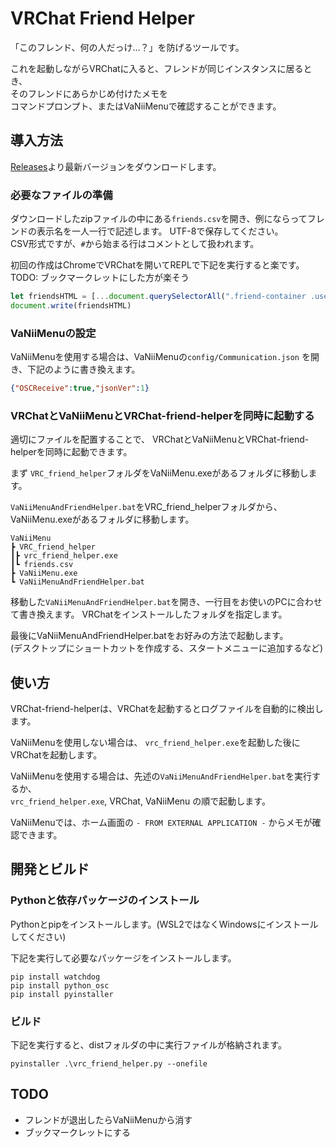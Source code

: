 # VRChat Friend Helper

「このフレンド、何の人だっけ…？」を防げるツールです。

これを起動しながらVRChatに入ると、フレンドが同じインスタンスに居るとき、  
そのフレンドにあらかじめ付けたメモを  
コマンドプロンプト、またはVaNiiMenuで確認することができます。

## 導入方法

[Releases](https://github.com/wararyo/VRChat-friend-helper/releases)より最新バージョンをダウンロードします。

### 必要なファイルの準備

ダウンロードしたzipファイルの中にある`friends.csv`を開き、例にならってフレンドの表示名を一人一行で記述します。
UTF-8で保存してください。  
CSV形式ですが、`#`から始まる行はコメントとして扱われます。

初回の作成はChromeでVRChatを開いてREPLで下記を実行すると楽です。  
TODO: ブックマークレットにした方が楽そう

``` javascript
let friendsHTML = [...document.querySelectorAll(".friend-container .user-info h6 a")].map(x => x.innerText).join(", <br>")
document.write(friendsHTML)
```

### VaNiiMenuの設定

VaNiiMenuを使用する場合は、VaNiiMenuの`config/Communication.json` を開き、下記のように書き換えます。

``` json
{"OSCReceive":true,"jsonVer":1}
```

### VRChatとVaNiiMenuとVRChat-friend-helperを同時に起動する

適切にファイルを配置することで、
VRChatとVaNiiMenuとVRChat-friend-helperを同時に起動できます。

まず `VRC_friend_helper`フォルダをVaNiiMenu.exeがあるフォルダに移動します。

`VaNiiMenuAndFriendHelper.bat`をVRC_friend_helperフォルダから、VaNiiMenu.exeがあるフォルダに移動します。

```
VaNiiMenu
┣ VRC_friend_helper
┃┣ vrc_friend_helper.exe
┃┗ friends.csv
┣ VaNiiMenu.exe
┗ VaNiiMenuAndFriendHelper.bat
```

移動した`VaNiiMenuAndFriendHelper.bat`を開き、一行目をお使いのPCに合わせて書き換えます。
VRChatをインストールしたフォルダを指定します。

最後にVaNiiMenuAndFriendHelper.batをお好みの方法で起動します。  
(デスクトップにショートカットを作成する、スタートメニューに追加するなど)

## 使い方

VRChat-friend-helperは、VRChatを起動するとログファイルを自動的に検出します。

VaNiiMenuを使用しない場合は、
`vrc_friend_helper.exe`を起動した後にVRChatを起動します。

VaNiiMenuを使用する場合は、先述の`VaNiiMenuAndFriendHelper.bat`を実行するか、  
`vrc_friend_helper.exe`, VRChat, VaNiiMenu の順で起動します。

VaNiiMenuでは、ホーム画面の `- FROM EXTERNAL APPLICATION -` からメモが確認できます。

## 開発とビルド

### Pythonと依存パッケージのインストール

Pythonとpipをインストールします。(WSL2ではなくWindowsにインストールしてください)

下記を実行して必要なパッケージをインストールします。

```
pip install watchdog
pip install python_osc
pip install pyinstaller
```

### ビルド

下記を実行すると、distフォルダの中に実行ファイルが格納されます。

```
pyinstaller .\vrc_friend_helper.py --onefile
```

## TODO

* フレンドが退出したらVaNiiMenuから消す
* ブックマークレットにする
